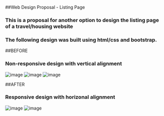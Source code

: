 ##Web Design Proposal - Listing Page

### This is a proposal for another option to design the listing page of a travel/housing website
### The following design was built using html/css and bootstrap. 

##BEFORE
### Non-responsive design with vertical alignment

![image](https://s3-us-west-1.amazonaws.com/gabyportfolio/tripping/Screen+Shot+2013-12-29+at+2.09.03+PM.png)
![image](https://s3-us-west-1.amazonaws.com/gabyportfolio/tripping/Screen+Shot+2013-12-29+at+2.09.18+PM.png)
![image](https://s3-us-west-1.amazonaws.com/gabyportfolio/tripping/Screen+Shot+2013-12-29+at+2.09.37+PM.png)


##AFTER
### Responsive design with horizonal alignment
![image](https://s3-us-west-1.amazonaws.com/gabyportfolio/tripping/Screen+Shot+2013-12-29+at+2.02.33+PM.png)
![image](https://s3-us-west-1.amazonaws.com/gabyportfolio/tripping/Screen+Shot+2013-12-29+at+2.05.46+PM.png)


